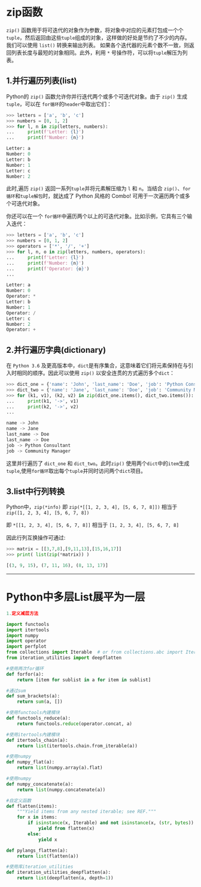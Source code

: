 # zip函数

`zip()` 函数用于将可迭代的对象作为参数，将对象中对应的元素打包成一个个`tuple`，然后返回由这些`tuple`组成的对象，这样做的好处是节约了不少的内存。
我们可以使用 `list()` 转换来输出列表。
如果各个迭代器的元素个数不一致，则返回列表长度与最短的对象相同。此外，利用 `*` 号操作符，可以将`tuple`解压为列表。

## 1.并行遍历列表(list)

Python的 `zip()` 函数允许你并行迭代两个或多个可迭代对象。由于 `zip()` 生成`tuple`，可以在 `for循环`的`header`中取出它们：

```python
>>> letters = ['a', 'b', 'c']
>>> numbers = [0, 1, 2]
>>> for l, n in zip(letters, numbers):
...     print(f'Letter: {l}')
...     print(f'Number: {n}')

Letter: a
Number: 0
Letter: b
Number: 1
Letter: c
Number: 2
```
此时,遍历 `zip()` 返回一系列`tuple`并将元素解压缩为 `l` 和 `n`。当结合 `zip()`、`for循环`和`tuple解包`时，就达成了 Python 风格的 Combo! 可用于一次遍历两个或多个可迭代对象。

你还可以在一个 `for循环`中遍历两个以上的可迭代对象。比如示例，它具有三个输入迭代：
```python
>>> letters = ['a', 'b', 'c']
>>> numbers = [0, 1, 2]
>>> operators = ['*', '/', '+']
>>> for l, n, o in zip(letters, numbers, operators):
...     print(f'Letter: {l}')
...     print(f'Number: {n}')
...     print(f'Operator: {o}')
...

Letter: a
Number: 0
Operator: *
Letter: b
Number: 1
Operator: /
Letter: c
Number: 2
Operator: +


```



## 2.并行遍历字典(dictionary)
在 `Python 3.6` 及更高版本中，`dict`是有序集合，这意味着它们将元素保持在与引入时相同的顺序。因此可以使用 `zip()` 以安全连贯的方式遍历多个`dict`：

```python
>>> dict_one = {'name': 'John', 'last_name': 'Doe', 'job': 'Python Consultant'}
>>> dict_two = {'name': 'Jane', 'last_name': 'Doe', 'job': 'Community Manager'}
>>> for (k1, v1), (k2, v2) in zip(dict_one.items(), dict_two.items()):
...     print(k1, '->', v1)
...     print(k2, '->', v2)
...

name -> John
name -> Jane
last_name -> Doe
last_name -> Doe
job -> Python Consultant
job -> Community Manager
```
这里并行遍历了 `dict_one` 和 `dict_two`。此时`zip()` 使用两个`dict`中的`item`生成`tuple`,使用`for循环`取出每个`tuple`并同时访问两个`dict`项目。


## 3.list中行列转换
Python中，`zip(*info)` 即 `zip(*[[1, 2, 3, 4], [5, 6, 7, 8]])` 相当于 `zip([1, 2, 3, 4], [5, 6, 7, 8])`

即 `*[[1, 2, 3, 4], [5, 6, 7, 8]]` 相当于 `[1, 2, 3, 4], [5, 6, 7, 8]`

因此行列互换操作可通过:

```python
>>> matrix = [[3,7,8],[9,11,13],[15,16,17]]
>>> print( list(zip(*matrix)) )

[(3, 9, 15), (7, 11, 16), (8, 13, 17)]

```


---


# Python中多层List展平为一层
```python
1.定义减层方法

import functools
import itertools
import numpy
import operator
import perfplot
from collections import Iterable  # or from collections.abc import Iterable
from iteration_utilities import deepflatten

#使用两次for循环
def forfor(a):
    return [item for sublist in a for item in sublist]

#通过sum
def sum_brackets(a):
    return sum(a, [])

#使用functools內建模块
def functools_reduce(a):
    return functools.reduce(operator.concat, a)

#使用itertools內建模块
def itertools_chain(a):
    return list(itertools.chain.from_iterable(a))

#使用numpy
def numpy_flat(a):
    return list(numpy.array(a).flat)

#使用numpy
def numpy_concatenate(a):
    return list(numpy.concatenate(a))

#自定义函数
def flatten(items):
    """Yield items from any nested iterable; see REF."""
    for x in items:
        if isinstance(x, Iterable) and not isinstance(x, (str, bytes)):
            yield from flatten(x)
        else:
            yield x

def pylangs_flatten(a):
    return list(flatten(a))

#使用库iteration_utilities
def iteration_utilities_deepflatten(a):
    return list(deepflatten(a, depth=1))

```
